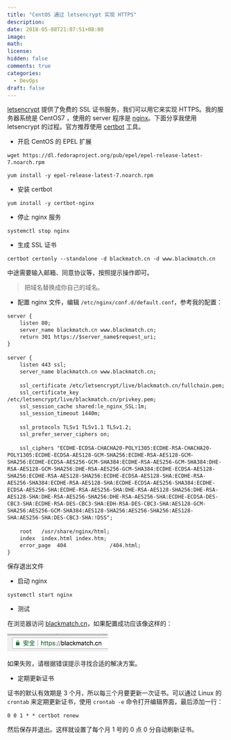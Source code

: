 ```yaml
---
title: "CentOS 通过 letsencrypt 实现 HTTPS"
description: 
date: 2018-05-08T21:07:51+08:00
image: 
math: 
license: 
hidden: false
comments: true
categories:
  - DevOps
draft: false
---
```


[letsencrypt](https://letsencrypt.org/) 提供了免费的 SSL 证书服务，我们可以用它来实现 HTTPS。我的服务器系统是 CentOS7 ，使用的 server 程序是 [nginx](https://nginx.org/en/)。下面分享我使用 letsencrypt 的过程。官方推荐使用 [certbot](https://certbot.eff.org/) 工具。

* 开启 CentOS 的 EPEL 扩展

```shell
wget https://dl.fedoraproject.org/pub/epel/epel-release-latest-7.noarch.rpm
```

```shell
yum install -y epel-release-latest-7.noarch.rpm
```

* 安装 certbot

```shell
yum install -y certbot-nginx
```

* 停止 nginx 服务

```shell
systemctl stop nginx
```

* 生成 SSL 证书

```shell
certbot certonly --standalone -d blackmatch.cn -d www.blackmatch.cn
```
中途需要输入邮箱、同意协议等，按照提示操作即可。

> 把域名替换成你自己的域名。

* 配置 nginx 文件，编辑 `/etc/nginx/conf.d/default.conf`，参考我的配置：

```
server {
    listen 80;
    server_name blackmatch.cn www.blackmatch.cn;
    return 301 https://$server_name$request_uri;
}

server {
    listen 443 ssl;
    server_name blackmatch.cn www.blackmatch.cn;

    ssl_certificate /etc/letsencrypt/live/blackmatch.cn/fullchain.pem;
    ssl_certificate_key /etc/letsencrypt/live/blackmatch.cn/privkey.pem;
    ssl_session_cache shared:le_nginx_SSL:1m;
    ssl_session_timeout 1440m;

    ssl_protocols TLSv1 TLSv1.1 TLSv1.2;
    ssl_prefer_server_ciphers on;

    ssl_ciphers "ECDHE-ECDSA-CHACHA20-POLY1305:ECDHE-RSA-CHACHA20-POLY1305:ECDHE-ECDSA-AES128-GCM-SHA256:ECDHE-RSA-AES128-GCM-SHA256:ECDHE-ECDSA-AES256-GCM-SHA384:ECDHE-RSA-AES256-GCM-SHA384:DHE-RSA-AES128-GCM-SHA256:DHE-RSA-AES256-GCM-SHA384:ECDHE-ECDSA-AES128-SHA256:ECDHE-RSA-AES128-SHA256:ECDHE-ECDSA-AES128-SHA:ECDHE-RSA-AES256-SHA384:ECDHE-RSA-AES128-SHA:ECDHE-ECDSA-AES256-SHA384:ECDHE-ECDSA-AES256-SHA:ECDHE-RSA-AES256-SHA:DHE-RSA-AES128-SHA256:DHE-RSA-AES128-SHA:DHE-RSA-AES256-SHA256:DHE-RSA-AES256-SHA:ECDHE-ECDSA-DES-CBC3-SHA:ECDHE-RSA-DES-CBC3-SHA:EDH-RSA-DES-CBC3-SHA:AES128-GCM-SHA256:AES256-GCM-SHA384:AES128-SHA256:AES256-SHA256:AES128-SHA:AES256-SHA:DES-CBC3-SHA:!DSS";

    root   /usr/share/nginx/html;
    index  index.html index.htm;
    error_page  404              /404.html;
}
```

保存退出文件

* 启动 nginx

```shell
systemctl start nginx
```

* 测试

在浏览器访问 [blackmatch.cn](https://blackmatch.cn/)，如果配置成功应该像这样的：

![image](web.png)

如果失败，请根据错误提示寻找合适的解决方案。

* 定期更新证书

证书的默认有效期是 3 个月，所以每三个月要更新一次证书。可以通过 Linux 的 `crontab` 来定期更新证书，使用 `crontab -e` 命令打开编辑界面，最后添加一行：

```shell
0 0 1 * * certbot renew
```

然后保存并退出。这样就设置了每个月 1 号的 0 点 0 分自动刷新证书。